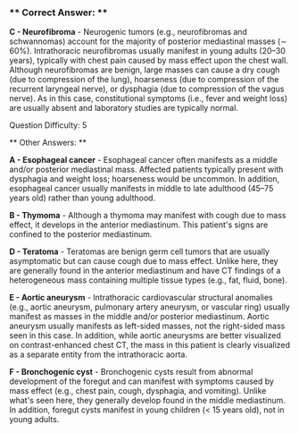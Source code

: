 ### ** Correct Answer: **

**C - Neurofibroma** - Neurogenic tumors (e.g., neurofibromas and schwannomas) account for the majority of posterior mediastinal masses (∼ 60%). Intrathoracic neurofibromas usually manifest in young adults (20–30 years), typically with chest pain caused by mass effect upon the chest wall. Although neurofibromas are benign, large masses can cause a dry cough (due to compression of the lung), hoarseness (due to compression of the recurrent laryngeal nerve), or dysphagia (due to compression of the vagus nerve). As in this case, constitutional symptoms (i.e., fever and weight loss) are usually absent and laboratory studies are typically normal.

Question Difficulty: 5

** Other Answers: **

**A - Esophageal cancer** - Esophageal cancer often manifests as a middle and/or posterior mediastinal mass. Affected patients typically present with dysphagia and weight loss; hoarseness would be uncommon. In addition, esophageal cancer usually manifests in middle to late adulthood (45–75 years old) rather than young adulthood.

**B - Thymoma** - Although a thymoma may manifest with cough due to mass effect, it develops in the anterior mediastinum. This patient's signs are confined to the posterior mediastinum.

**D - Teratoma** - Teratomas are benign germ cell tumors that are usually asymptomatic but can cause cough due to mass effect. Unlike here, they are generally found in the anterior mediastinum and have CT findings of a heterogeneous mass containing multiple tissue types (e.g., fat, fluid, bone).

**E - Aortic aneurysm** - Intrathoracic cardiovascular structural anomalies (e.g., aortic aneurysm, pulmonary artery aneurysm, or vascular ring) usually manifest as masses in the middle and/or posterior mediastinum. Aortic aneurysm usually manifests as left-sided masses, not the right-sided mass seen in this case. In addition, while aortic aneurysms are better visualized on contrast-enhanced chest CT, the mass in this patient is clearly visualized as a separate entity from the intrathoracic aorta.

**F - Bronchogenic cyst** - Bronchogenic cysts result from abnormal development of the foregut and can manifest with symptoms caused by mass effect (e.g., chest pain, cough, dysphagia, and vomiting). Unlike what's seen here, they generally develop found in the middle mediastinum. In addition, foregut cysts manifest in young children (< 15 years old), not in young adults.

